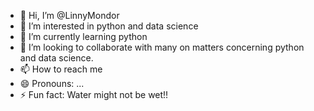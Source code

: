 - 👋 Hi, I’m @LinnyMondor
- 👀 I’m interested in python and data science
- 🌱 I’m currently learning python
- 💞️ I’m looking to collaborate with many on matters concerning python and data science.
- 📫 How to reach me 
- 😄 Pronouns: ...
- ⚡ Fun fact: Water might not be wet!!

<!---
LinnyMondor/LinnyMondor is a ✨ special ✨ repository because its `README.md` (this file) appears on your GitHub profile.
You can click the Preview link to take a look at your changes.
--->
